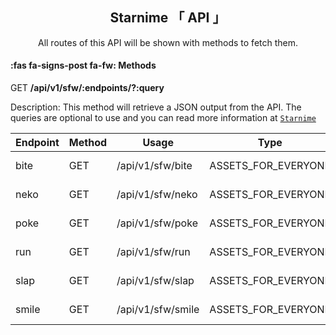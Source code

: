 <center>
    <h2> Starnime 「 API 」 </h2>
    <p>All routes of this API will be shown with methods to fetch them.</p>
</center>

#### :fas fa-signs-post fa-fw: Methods

<div class="card">
    <div class="card-header">
        <span class="badge">GET</span>
        <span class="text" style="font-weight: bold;">/api/v1/sfw/:endpoints/?:query</span>
    </div>
    <div class="card-body">
        <div id="text">
            <p>Description: This method will retrieve a JSON output from the API. The queries are optional to use and you can read more information at <a href="/Starnime/#/starnime?id=starnime-class"><code>Starnime</code></a></p>
            <table class="routeTable">
                <thead>
                    <tr>
                        <th>Endpoint</th>
                        <th>Method</th>
                        <th>Usage</th>
                        <th>Type</th>
                        <th>Query</th>
                    </tr>
                </thead>
                <tbody>
                    <tr>
                        <td>bite</td>
                        <td>
                            <span class="badge">GET</span>
                        </td>
                        <td>/api/v1/sfw/bite</td>
                        <td>ASSETS_FOR_EVERYONE</td>
                        <td>type, total</td>
                    </tr>
                    <tr>
                        <td>neko</td>
                        <td>
                            <span class="badge">GET</span>
                        </td>
                        <td>/api/v1/sfw/neko</td>
                        <td>ASSETS_FOR_EVERYONE</td>
                        <td>type, total</td>
                    </tr>
                    <tr>
                        <td>poke</td>
                        <td>
                            <span class="badge">GET</span>
                        </td>
                        <td>/api/v1/sfw/poke</td>
                        <td>ASSETS_FOR_EVERYONE</td>
                        <td>type, total</td>
                    </tr>
                    <tr>
                        <td>run</td>
                        <td>
                            <span class="badge">GET</span>
                        </td>
                        <td>/api/v1/sfw/run</td>
                        <td>ASSETS_FOR_EVERYONE</td>
                        <td>type, total</td>
                    </tr>
                    <tr>
                        <td>slap</td>
                        <td>
                            <span class="badge">GET</span>
                        </td>
                        <td>/api/v1/sfw/slap</td>
                        <td>ASSETS_FOR_EVERYONE</td>
                        <td>type, total</td>
                    </tr>
                    <tr>
                        <td>smile</td>
                        <td>
                            <span class="badge">GET</span>
                        </td>
                        <td>/api/v1/sfw/smile</td>
                        <td>ASSETS_FOR_EVERYONE</td>
                        <td>type, total</td>
                    </tr>
                </tbody>
            </table>
        </div>
    </div>
</div>

